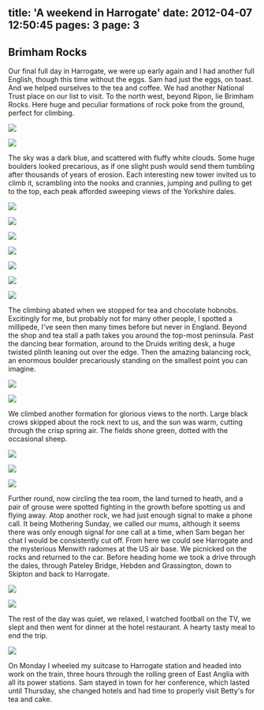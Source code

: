 title: 'A weekend in Harrogate'
date: 2012-04-07 12:50:45
pages: 3
page: 3
---

## Brimham Rocks

Our final full day in Harrogate, we were up early again and I had another full English, though this time without the eggs. Sam had just the eggs, on toast. And we helped ourselves to the tea and coffee. We had another National Trust place on our list to visit. To the north west, beyond Ripon, lie Brimham Rocks. Here huge and peculiar formations of rock poke from the ground, perfect for climbing.

[![](http://host.trivialbeing.org/up/small/harrogate-035.jpg)](http://host.trivialbeing.org/up/harrogate-035.jpg)

[![](http://host.trivialbeing.org/up/small/harrogate-037.jpg)](http://host.trivialbeing.org/up/harrogate-037.jpg)

The sky was a dark blue, and scattered with fluffy white clouds. Some huge boulders looked precarious, as if one slight push would send them tumbling after thousands of years of erosion. Each interesting new tower invited us to climb it, scrambling into the nooks and crannies, jumping and pulling to get to the top, each peak afforded sweeping views of the Yorkshire dales.

[![](http://host.trivialbeing.org/up/small/harrogate-038.jpg)](http://host.trivialbeing.org/up/harrogate-038.jpg)

[![](http://host.trivialbeing.org/up/small/harrogate-039.jpg)](http://host.trivialbeing.org/up/harrogate-039.jpg)

[![](http://host.trivialbeing.org/up/small/harrogate-040.jpg)](http://host.trivialbeing.org/up/harrogate-040.jpg)

[![](http://host.trivialbeing.org/up/small/harrogate-041.jpg)](http://host.trivialbeing.org/up/harrogate-041.jpg)

[![](http://host.trivialbeing.org/up/small/harrogate-043.jpg)](http://host.trivialbeing.org/up/harrogate-043.jpg)

[![](http://host.trivialbeing.org/up/small/harrogate-045.jpg)](http://host.trivialbeing.org/up/harrogate-045.jpg)

[![](http://host.trivialbeing.org/up/small/harrogate-046.jpg)](http://host.trivialbeing.org/up/harrogate-046.jpg)

The climbing abated when we stopped for tea and chocolate hobnobs. Excitingly for me, but probably not for many other people, I spotted a millipede, I've seen then many times before but never in England. Beyond the shop and tea stall a path takes you around the top-most peninsula. Past the dancing bear formation, around to the Druids writing desk, a huge twisted plinth leaning out over the edge. Then the amazing balancing rock, an enormous boulder precariously standing on the smallest point you can imagine.

[![](http://host.trivialbeing.org/up/small/harrogate-001.jpg)](http://host.trivialbeing.org/up/harrogate-001.jpg)

[![](http://host.trivialbeing.org/up/small/harrogate-047.jpg)](http://host.trivialbeing.org/up/harrogate-047.jpg)

We climbed another formation for glorious views to the north. Large black crows skipped about the rock next to us, and the sun was warm, cutting through the crisp spring air. The fields shone green, dotted with the occasional sheep.

[![](http://host.trivialbeing.org/up/small/harrogate-049.jpg)](http://host.trivialbeing.org/up/harrogate-049.jpg)

[![](http://host.trivialbeing.org/up/small/harrogate-050.jpg)](http://host.trivialbeing.org/up/harrogate-050.jpg)

[![](http://host.trivialbeing.org/up/small/harrogate-051.jpg)](http://host.trivialbeing.org/up/harrogate-051.jpg)

Further round, now circling the tea room, the land turned to heath, and a pair of grouse were spotted fighting in the growth before spotting us and flying away. Atop another rock, we had just enough signal to make a phone call. It being Mothering Sunday, we called our mums, although it seems there was only enough signal for one call at a time, when Sam began her chat I would be consistently cut off. From here we could see Harrogate and the mysterious Menwith radomes at the US air base. We picnicked on the rocks and returned to the car. Before heading home we took a drive through the dales, through Pateley Bridge, Hebden and Grassington, down to Skipton and back to Harrogate.

[![](http://host.trivialbeing.org/up/small/harrogate-052.jpg)](http://host.trivialbeing.org/up/harrogate-052.jpg)

[![](http://host.trivialbeing.org/up/small/harrogate-053.jpg)](http://host.trivialbeing.org/up/harrogate-053.jpg)

The rest of the day was quiet, we relaxed, I watched football on the TV, we slept and then went for dinner at the hotel restaurant. A hearty tasty meal to end the trip.

[![](http://host.trivialbeing.org/up/small/harrogate-054.jpg)](http://host.trivialbeing.org/up/harrogate-054.jpg)

On Monday I wheeled my suitcase to Harrogate station and headed into work on the train, three hours through the rolling green of East Anglia with all its power stations. Sam stayed in town for her conference, which lasted until Thursday, she changed hotels and had time to properly visit Betty's for tea and cake.
